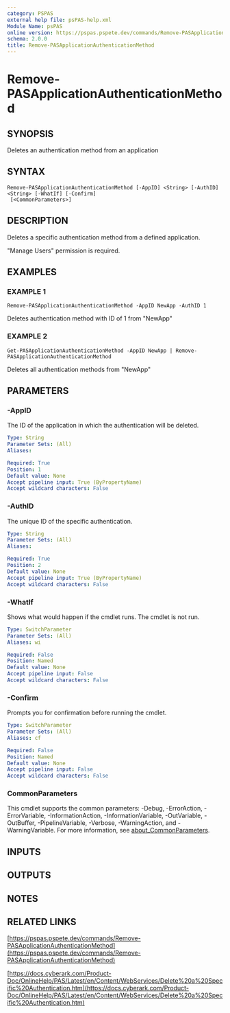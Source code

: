 ```yaml
---
category: PSPAS
external help file: psPAS-help.xml
Module Name: psPAS
online version: https://pspas.pspete.dev/commands/Remove-PASApplicationAuthenticationMethod
schema: 2.0.0
title: Remove-PASApplicationAuthenticationMethod
---
```


# Remove-PASApplicationAuthenticationMethod

## SYNOPSIS
Deletes an authentication method from an application

## SYNTAX

```
Remove-PASApplicationAuthenticationMethod [-AppID] <String> [-AuthID] <String> [-WhatIf] [-Confirm]
 [<CommonParameters>]
```

## DESCRIPTION
Deletes a specific authentication method from a defined application.

"Manage Users" permission is required.

## EXAMPLES

### EXAMPLE 1
```
Remove-PASApplicationAuthenticationMethod -AppID NewApp -AuthID 1
```

Deletes authentication method with ID of 1 from "NewApp"

### EXAMPLE 2
```
Get-PASApplicationAuthenticationMethod -AppID NewApp | Remove-PASApplicationAuthenticationMethod
```

Deletes all authentication methods from "NewApp"

## PARAMETERS

### -AppID
The ID of the application in which the authentication will be deleted.

```yaml
Type: String
Parameter Sets: (All)
Aliases:

Required: True
Position: 1
Default value: None
Accept pipeline input: True (ByPropertyName)
Accept wildcard characters: False
```

### -AuthID
The unique ID of the specific authentication.

```yaml
Type: String
Parameter Sets: (All)
Aliases:

Required: True
Position: 2
Default value: None
Accept pipeline input: True (ByPropertyName)
Accept wildcard characters: False
```

### -WhatIf
Shows what would happen if the cmdlet runs.
The cmdlet is not run.

```yaml
Type: SwitchParameter
Parameter Sets: (All)
Aliases: wi

Required: False
Position: Named
Default value: None
Accept pipeline input: False
Accept wildcard characters: False
```

### -Confirm
Prompts you for confirmation before running the cmdlet.

```yaml
Type: SwitchParameter
Parameter Sets: (All)
Aliases: cf

Required: False
Position: Named
Default value: None
Accept pipeline input: False
Accept wildcard characters: False
```

### CommonParameters
This cmdlet supports the common parameters: -Debug, -ErrorAction, -ErrorVariable, -InformationAction, -InformationVariable, -OutVariable, -OutBuffer, -PipelineVariable, -Verbose, -WarningAction, and -WarningVariable. For more information, see [about_CommonParameters](http://go.microsoft.com/fwlink/?LinkID=113216).

## INPUTS

## OUTPUTS

## NOTES

## RELATED LINKS

[https://pspas.pspete.dev/commands/Remove-PASApplicationAuthenticationMethod](https://pspas.pspete.dev/commands/Remove-PASApplicationAuthenticationMethod)

[https://docs.cyberark.com/Product-Doc/OnlineHelp/PAS/Latest/en/Content/WebServices/Delete%20a%20Specific%20Authentication.htm](https://docs.cyberark.com/Product-Doc/OnlineHelp/PAS/Latest/en/Content/WebServices/Delete%20a%20Specific%20Authentication.htm)
